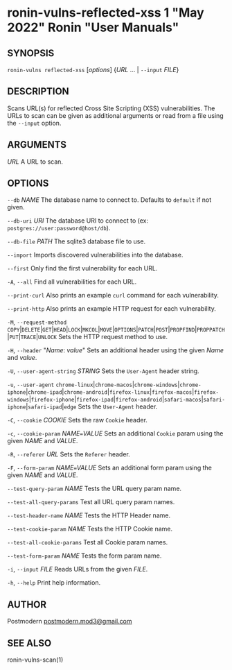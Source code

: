# ronin-vulns-reflected-xss 1 "May 2022" Ronin "User Manuals"

## SYNOPSIS

`ronin-vulns reflected-xss` [*options*] {*URL* ... \| `--input` *FILE*}

## DESCRIPTION

Scans URL(s) for reflected Cross Site Scripting (XSS) vulnerabilities. The URLs
to scan can be given as additional arguments or read from a file using the
`--input` option.

## ARGUMENTS

*URL*
  A URL to scan.

## OPTIONS

`--db` *NAME*
  The database name to connect to. Defaults to `default` if not given.

`--db-uri` *URI*
  The database URI to connect to
  (ex: `postgres://user:password@host/db`).

`--db-file` *PATH*
  The sqlite3 database file to use.

`--import`
  Imports discovered vulnerabilities into the database.

`--first`
  Only find the first vulnerability for each URL.

`-A`, `--all`
  Find all vulnerabilities for each URL.

`--print-curl`
  Also prints an example `curl` command for each vulnerability.

`--print-http`
  Also prints an example HTTP request for each vulnerability.

`-M`, `--request-method` `COPY`|`DELETE`|`GET`|`HEAD`|`LOCK`|`MKCOL`|`MOVE`|`OPTIONS`|`PATCH`|`POST`|`PROPFIND`|`PROPPATCH`|`PUT`|`TRACE`|`UNLOCK`
  Sets the HTTP request method to use.

`-H`, `--header` "*Name*: *value*"
  Sets an additional header using the given *Name* and *value*.

`-U`, `--user-agent-string` *STRING*
  Sets the `User-Agent` header string.

`-u`, `--user-agent` `chrome-linux`\|`chrome-macos`\|`chrome-windows`\|`chrome-iphone`\|`chrome-ipad`\|`chrome-android`\|`firefox-linux`\|`firefox-macos`\|`firefox-windows`\|`firefox-iphone`\|`firefox-ipad`\|`firefox-android`\|`safari-macos`\|`safari-iphone`\|`safari-ipad`\|`edge`
  Sets the `User-Agent` header.

`-C`, `--cookie` *COOKIE*
  Sets the raw `Cookie` header.

`-c`, `--cookie-param` *NAME*`=`*VALUE*
  Sets an additional `Cookie` param using the given *NAME* and *VALUE*.

`-R`, `--referer` *URL*
  Sets the `Referer` header.

`-F`, `--form-param` *NAME*`=`*VALUE*
  Sets an additional form param using the given *NAME* and *VALUE*.

`--test-query-param` *NAME*
  Tests the URL query param name.

`--test-all-query-params`
  Test all URL query param names.

`--test-header-name` *NAME*
  Tests the HTTP Header name.

`--test-cookie-param` *NAME*
  Tests the HTTP Cookie name.

`--test-all-cookie-params`
  Test all Cookie param names.

`--test-form-param` *NAME*
  Tests the form param name.

`-i`, `--input` *FILE*
  Reads URLs from the given *FILE*.

`-h`, `--help`
  Print help information.

## AUTHOR

Postmodern <postmodern.mod3@gmail.com>

## SEE ALSO

ronin-vulns-scan(1)
